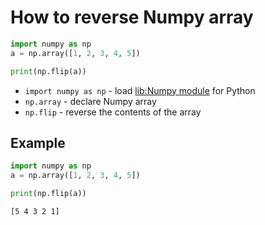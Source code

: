 # How to reverse Numpy array

```python
import numpy as np
a = np.array([1, 2, 3, 4, 5])

print(np.flip(a))
```

- `import numpy as np` - load [lib:Numpy module](/python-numpy/how-to-install-python-numpy-lib) for Python
- `np.array` - declare Numpy array
- `np.flip` - reverse the contents of the array

## Example

```python
import numpy as np
a = np.array([1, 2, 3, 4, 5])

print(np.flip(a))
```
```
[5 4 3 2 1]
```
